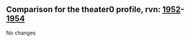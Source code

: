 ## Comparison for the theater0 profile, rvn: [1952](https://github.com/PRO100KatYT/FortniteProfileRevisions/tree/main/profiles/theater0/1952%20theater0.json)-[1954](https://github.com/PRO100KatYT/FortniteProfileRevisions/tree/main/profiles/theater0/1954%20theater0.json)

No changes
